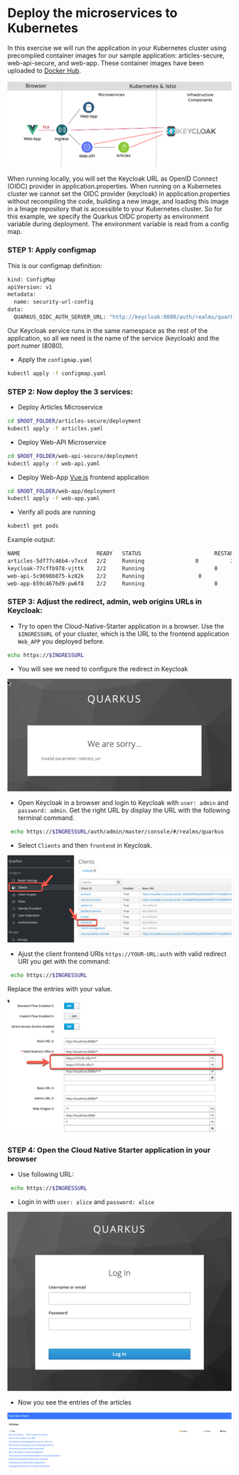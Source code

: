 # Deploy the microservices to Kubernetes

In this exercise we will run the application in your Kubernetes cluster using precompiled container images for our sample application: articles-secure, web-api-secure, and web-app. These container images have been uploaded to [Docker Hub](https://hub.docker.com/u/haraldu).

![](../../images/k8s-architecture.png)

When running locally, you will set the Keycloak URL as OpenID Connect (OIDC) provider in application.properties. When running on a Kubernetes cluster we cannot set the OIDC provider (keycloak) in application.properties without recompiling the code, building a new image, and loading this image in a Image repository that is accessible to your Kubernetes cluster. So for this example, we specify the Quarkus OIDC property as environment variable during deployment. The environment variable is read from a config map. 

### STEP 1: Apply configmap

This is our configmap definition:

```sh
kind: ConfigMap
apiVersion: v1
metadata:
  name: security-url-config
data:
  QUARKUS_OIDC_AUTH_SERVER_URL: "http://keycloak:8080/auth/realms/quarkus"
```

Our Keycloak service runs in the same namespace as the rest of the application, so all we need is the name of the service (keycloak) and the port numer (8080).

* Apply the `configmap.yaml`

```sh
kubectl apply -f configmap.yaml
```

### STEP 2: Now deploy the 3 services:

* Deploy Articles Microservice

```sh
cd $ROOT_FOLDER/articles-secure/deployment
kubectl apply -f articles.yaml
```

* Deploy Web-API Microservice

```sh
cd $ROOT_FOLDER/web-api-secure/deployment
kubectl apply -f web-api.yaml
```

* Deploy Web-App [Vue.js](https://vuejs.org/) frontend application

```sh
cd $ROOT_FOLDER/web-app/deployment
kubectl apply -f web-app.yaml
```

* Verify all pods are running

```sh
kubectl get pods
```

Example output:

```sh
NAME                        READY   STATUS                       RESTARTS   AGE
articles-5df77c46b4-v7xcd   2/2     Running                0          3h35m
keycloak-77cffb978-vjttk    2/2     Running                      0          44h
web-api-5c9698b875-kz82k    2/2     Running                 0          3h35m
web-app-659c4676d9-pw6f8    2/2     Running                      0          3h34m
```

### STEP 3: Adjust the redirect, admin, web origins URLs in Keycloak:

* Try to open the Cloud-Native-Starter application in a browser. Use the `$INGRESSURL` of your cluster, which is the URL to the frontend application `Web_APP` you deployed before.

```sh
echo https://$INGRESSURL
```

* You will see we need to configure the redirect in Keycloak

![](../../images/cns-wrong-redirect-uri.png)

* Open Keycloak in a browser and login to Keycloak with `user: admin` and `password: admin`. Get the right URL by display the URL with the following terminal command.

```sh
 echo https://$INGRESSURL/auth/admin/master/console/#/realms/quarkus
```

* Select `Clients` and then `frontend` in Keycloak.

![](../../images/cns-ajust-client-redirect.png)

* Ajust the client frontend URIs `https://YOUR-URL:auth` with valid redirect URI you get with the command:

```sh
 echo https://$INGRESSURL
```

Replace the entries with your value.

![](../../images/cns-ajust-client-redirect-02.png)

### STEP 4: Open the Cloud Native Starter application in your browser

* Use following URL:

```sh
 echo https://$INGRESSURL
```

* Login in with `user: alice` and `password: alice`

![](../../images/cns-logon-keycloak.png)

* Now you see the entries of the articles

![](../../images/cns-web-app-ui.png)